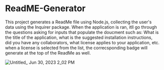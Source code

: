 # ReadME-Generator

This project generates a ReadMe file using Node.js, collecting the user's data using the Inquirer package. When the application is ran, itll go through the questions asking for inputs that populate the doucment such as: What is the title of the application, what is the suggested installation instructions, did you have any collaborators, what license applies to your application, etc. when a license is selected from the list, the correcsponding badge will generate at the top of the ReadMe as well.

![Untitled_ Jun 30, 2023 2_02 PM](https://github.com/TSalamatin/ReadME-Generator/assets/128180862/781f27ce-e334-4853-9257-9b0b973fa72b)
